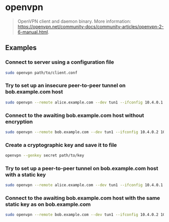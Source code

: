 # openvpn

> OpenVPN client and daemon binary. More information: <https://openvpn.net/community-docs/community-articles/openvpn-2-6-manual.html>.

## Examples

### Connect to server using a configuration file

```bash
sudo openvpn path/to/client.conf
```

### Try to set up an insecure peer-to-peer tunnel on bob.example.com host

```bash
sudo openvpn --remote alice.example.com --dev tun1 --ifconfig 10.4.0.1 10.4.0.2
```

### Connect to the awaiting bob.example.com host without encryption

```bash
sudo openvpn --remote bob.example.com --dev tun1 --ifconfig 10.4.0.2 10.4.0.1
```

### Create a cryptographic key and save it to file

```bash
openvpn --genkey secret path/to/key
```

### Try to set up a peer-to-peer tunnel on bob.example.com host with a static key

```bash
sudo openvpn --remote alice.example.com --dev tun1 --ifconfig 10.4.0.1 10.4.0.2 --secret path/to/key
```

### Connect to the awaiting bob.example.com host with the same static key as on bob.example.com

```bash
sudo openvpn --remote bob.example.com --dev tun1 --ifconfig 10.4.0.2 10.4.0.1 --secret path/to/key
```
